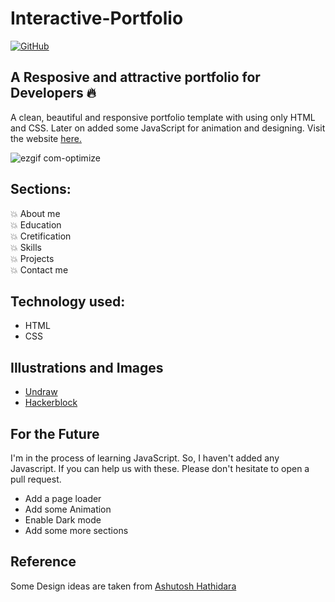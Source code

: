 # Interactive-Portfolio 
[![GitHub](https://img.shields.io/github/license/AjitVerma15/Interactive-Portfolio?color=green)](https://img.shields.io/github/license/AjitVerma15/Interactive-Portfolio)
## A Resposive and attractive portfolio for Developers 🔥
A clean, beautiful and responsive portfolio template with using only HTML and CSS.
Later on added some JavaScript for animation and designing.
Visit the website [here.](https://ajitverma15.github.io/Interactive-Portfolio/)


![ezgif com-optimize](https://user-images.githubusercontent.com/53833570/87217363-f9e6ff00-c365-11ea-9e1a-4d017964f2b4.gif)

## Sections:
💥 About me\
💥 Education\
💥 Cretification\
💥 Skills\
💥 Projects\
💥 Contact me

## Technology used:
- HTML
- CSS

## Illustrations and Images
- [Undraw](https://undraw.co/)
- [Hackerblock](https://hack.codingblocks.com/)

## For the Future
I'm in the process of learning JavaScript. So, I haven't added any Javascript.
If you can help us with these. Please don't hesitate to open a pull request.
- Add a page loader
- Add some Animation
- Enable Dark mode
- Add some more sections

## Reference 
Some Design ideas are taken from [Ashutosh Hathidara](https://github.com/ashutosh1919/masterPortfolio)
